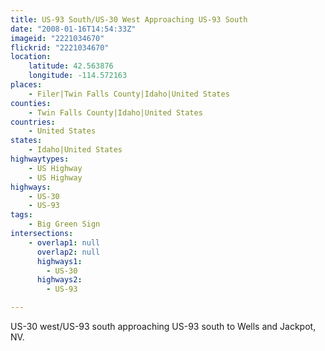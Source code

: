 ```yaml
---
title: US-93 South/US-30 West Approaching US-93 South
date: "2008-01-16T14:54:33Z"
imageid: "2221034670"
flickrid: "2221034670"
location:
    latitude: 42.563876
    longitude: -114.572163
places:
    - Filer|Twin Falls County|Idaho|United States
counties:
    - Twin Falls County|Idaho|United States
countries:
    - United States
states:
    - Idaho|United States
highwaytypes:
    - US Highway
    - US Highway
highways:
    - US-30
    - US-93
tags:
    - Big Green Sign
intersections:
    - overlap1: null
      overlap2: null
      highways1:
        - US-30
      highways2:
        - US-93

---
```

US-30 west/US-93 south approaching US-93 south to Wells and Jackpot, NV.